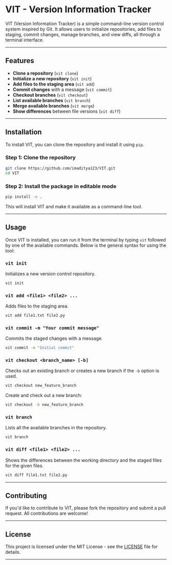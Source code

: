 
# VIT - Version Information Tracker

VIT (Version Information Tracker) is a simple command-line version control system inspired by Git. It allows users to initialize repositories, add files to staging, commit changes, manage branches, and view diffs, all through a terminal interface.

---

## Features

- **Clone a repository** (`vit clone`)
- **Initialize a new repository** (`vit init`)
- **Add files to the staging area** (`vit add`)
- **Commit changes** with a message (`vit commit`)
- **Checkout branches** (`vit checkout`)
- **List available branches** (`vit branch`)
- **Merge available branches** (`vit merge`)
- **Show differences** between file versions (`vit diff`)

---

## Installation

To install VIT, you can clone the repository and install it using `pip`.

### Step 1: Clone the repository

```bash
git clone https://github.com/imaditya123/VIT.git
cd VIT
```

### Step 2: Install the package in editable mode

```bash
pip install -e .
```

This will install VIT and make it available as a command-line tool.

---

## Usage

Once VIT is installed, you can run it from the terminal by typing `vit` followed by one of the available commands. Below is the general syntax for using the tool:

### `vit init`

Initializes a new version control repository.

```bash
vit init
```

### `vit add <file1> <file2> ...`

Adds files to the staging area.

```bash
vit add file1.txt file2.py
```

### `vit commit -m "Your commit message"`

Commits the staged changes with a message.

```bash
vit commit -m "Initial commit"
```

### `vit checkout <branch_name> [-b]`

Checks out an existing branch or creates a new branch if the `-b` option is used.

```bash
vit checkout new_feature_branch
```

Create and check out a new branch:

```bash
vit checkout -b new_feature_branch
```

### `vit branch`

Lists all the available branches in the repository.

```bash
vit branch
```

### `vit diff <file1> <file2> ...`

Shows the differences between the working directory and the staged files for the given files.

```bash
vit diff file1.txt file2.py
```

---

## Contributing

If you'd like to contribute to VIT, please fork the repository and submit a pull request. All contributions are welcome!

---

## License

This project is licensed under the MIT License - see the [LICENSE](https://github.com/imaditya123/CommitHub?tab=Apache-2.0-1-ov-file#) file for details.

---

